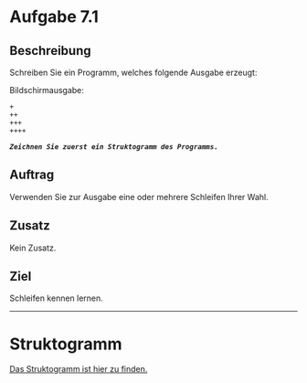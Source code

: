 # Aufgabe 7.1

## Beschreibung
Schreiben Sie ein Programm, welches folgende Ausgabe erzeugt:

Bildschirmausgabe:
```
+
++ 
+++ 
++++
```

**_`Zeichnen Sie zuerst ein Struktogramm des Programms.`_**

## Auftrag
Verwenden Sie zur Ausgabe eine oder mehrere Schleifen Ihrer Wahl.

## Zusatz
Kein Zusatz.

## Ziel
Schleifen kennen lernen.

--------------------------------------------

# Struktogramm

[Das Struktogramm ist hier zu finden.](out/struktogramm.pdf)
